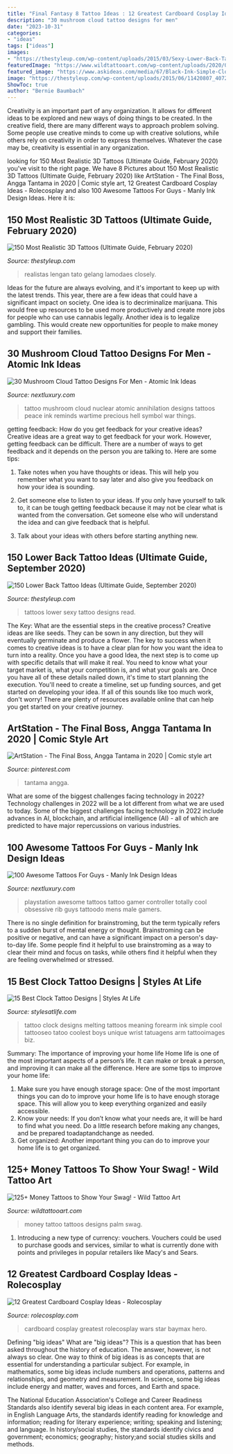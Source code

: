 ```yaml
---
title: "Final Fantasy 8 Tattoo Ideas : 12 Greatest Cardboard Cosplay Ideas"
description: "30 mushroom cloud tattoo designs for men"
date: "2023-10-31"
categories:
- "ideas"
tags: ["ideas"]
images:
- "https://thestyleup.com/wp-content/uploads/2015/03/Sexy-Lower-Back-Tattoos-for-Women-15.jpg"
featuredImage: "https://www.wildtattooart.com/wp-content/uploads/2020/04/money-tattoos-16042011.jpg"
featured_image: "https://www.askideas.com/media/67/Black-Ink-Simple-Clock-Tattoo-On-Wrist.jpg"
image: "https://thestyleup.com/wp-content/uploads/2015/06/11420807_407237902802258_2039286718_n.jpg"
ShowToc: true
author: "Bernie Baumbach"
---
```



Creativity is an important part of any organization. It allows for different ideas to be explored and new ways of doing things to be created. In the creative field, there are many different ways to approach problem solving. Some people use creative minds to come up with creative solutions, while others rely on creativity in order to express themselves. Whatever the case may be, creativity is essential in any organization.

	

		
looking for 150 Most Realistic 3D Tattoos (Ultimate Guide, February 2020) you've visit to the right page. We have 8 Pictures about 150 Most Realistic 3D Tattoos (Ultimate Guide, February 2020) like ArtStation - The Final Boss, Angga Tantama in 2020 | Comic style art, 12 Greatest Cardboard Cosplay Ideas - Rolecosplay and also 100 Awesome Tattoos For Guys - Manly Ink Design Ideas. Here it is:
		
    
## 150 Most Realistic 3D Tattoos (Ultimate Guide, February 2020)

<img loading=lazy src="https://thestyleup.com/wp-content/uploads/2015/06/11420807_407237902802258_2039286718_n.jpg" onerror="this.onerror=null;this.src='https://tse3.mm.bing.net/th?id=OIP.p4opqnxmiViog1qz1Nv-xwHaHa&amp;pid=15.1';" alt="150 Most Realistic 3D Tattoos (Ultimate Guide, February 2020)">

_Source: thestyleup.com_

>realistas lengan tato gelang lamodaes closely. 

	

Ideas for the future are always evolving, and it's important to keep up with the latest trends. This year, there are a few ideas that could have a significant impact on society. One idea is to decriminalize marijuana. This would free up resources to be used more productively and create more jobs for people who can use cannabis legally. Another idea is to legalize gambling. This would create new opportunities for people to make money and support their families.

    
## 30 Mushroom Cloud Tattoo Designs For Men - Atomic Ink Ideas

<img loading=lazy src="http://nextluxury.com/wp-content/uploads/forearm-mushroom-cloud-tattoo-ideas-for-males.jpg" onerror="this.onerror=null;this.src='https://tse1.mm.bing.net/th?id=OIP.EajWeMNqxnBcc4adr3vHyAHaIi&amp;pid=15.1';" alt="30 Mushroom Cloud Tattoo Designs For Men - Atomic Ink Ideas">

_Source: nextluxury.com_

>tattoo mushroom cloud nuclear atomic annihilation designs tattoos peace ink reminds wartime precious hell symbol war things. 

	

getting feedback: How do you get feedback for your creative ideas?
Creative ideas are a great way to get feedback for your work. However, getting feedback can be difficult. There are a number of ways to get feedback and it depends on the person you are talking to. Here are some tips:
1. Take notes when you have thoughts or ideas. This will help you remember what you want to say later and also give you feedback on how your idea is sounding.

2. Get someone else to listen to your ideas. If you only have yourself to talk to, it can be tough getting feedback because it may not be clear what is wanted from the conversation. Get someone else who will understand the idea and can give feedback that is helpful.

3. Talk about your ideas with others before starting anything new.

    
## 150 Lower Back Tattoo Ideas (Ultimate Guide, September 2020)

<img loading=lazy src="https://thestyleup.com/wp-content/uploads/2015/03/Sexy-Lower-Back-Tattoos-for-Women-15.jpg" onerror="this.onerror=null;this.src='https://tse2.mm.bing.net/th?id=OIP.dNAS4LdLYVqeZloFtEqs_QHaIq&amp;pid=15.1';" alt="150 Lower Back Tattoo Ideas (Ultimate Guide, September 2020)">

_Source: thestyleup.com_

>tattoos lower sexy tattoo designs read. 

	

The Key: What are the essential steps in the creative process?
Creative ideas are like seeds. They can be sown in any direction, but they will eventually germinate and produce a flower. The key to success when it comes to creative ideas is to have a clear plan for how you want the idea to turn into a reality. Once you have a good Idea, the next step is to come up with specific details that will make it real. You need to know what your target market is, what your competition is, and what your goals are. Once you have all of these details nailed down, it's time to start planning the execution. You'll need to create a timeline, set up funding sources, and get started on developing your idea. If all of this sounds like too much work, don't worry! There are plenty of resources available online that can help you get started on your creative journey.

    
## ArtStation - The Final Boss, Angga Tantama In 2020 | Comic Style Art

<img loading=lazy src="https://i.pinimg.com/736x/d0/77/72/d077722e1903ca396601e4c2dec2fd9a.jpg" onerror="this.onerror=null;this.src='https://tse3.mm.bing.net/th?id=OIP.j8WVBinBdHl1JH2PGkLUTAHaKe&amp;pid=15.1';" alt="ArtStation - The Final Boss, Angga Tantama in 2020 | Comic style art">

_Source: pinterest.com_

>tantama angga. 

	

What are some of the biggest challenges facing technology in 2022?
Technology challenges in 2022 will be a lot different from what we are used to today. Some of the biggest challenges facing technology in 2022 include advances in AI, blockchain, and artificial intelligence (AI) - all of which are predicted to have major repercussions on various industries.

    
## 100 Awesome Tattoos For Guys - Manly Ink Design Ideas

<img loading=lazy src="http://nextluxury.com/wp-content/uploads/colorful-awesome-male-playstation-controller-3d-rib-cage-side-tattoo.jpg" onerror="this.onerror=null;this.src='https://tse4.mm.bing.net/th?id=OIP.505-K6bGwcLfClSbtmcGwQHaKl&amp;pid=15.1';" alt="100 Awesome Tattoos For Guys - Manly Ink Design Ideas">

_Source: nextluxury.com_

>playstation awesome tattoos tattoo gamer controller totally cool obsessive rib guys tattoodo mens male gamers. 

	

There is no single definition for brainstroming, but the term typically refers to a sudden burst of mental energy or thought. Brainstroming can be positive or negative, and can have a significant impact on a person's day-to-day life. Some people find it helpful to use brainstroming as a way to clear their mind and focus on tasks, while others find it helpful when they are feeling overwhelmed or stressed.

    
## 15 Best Clock Tattoo Designs | Styles At Life

<img loading=lazy src="https://www.askideas.com/media/67/Black-Ink-Simple-Clock-Tattoo-On-Wrist.jpg" onerror="this.onerror=null;this.src='https://tse3.mm.bing.net/th?id=OIP.80IkjSgDTJzH23UI6lyY7wAAAA&amp;pid=15.1';" alt="15 Best Clock Tattoo Designs | Styles At Life">

_Source: stylesatlife.com_

>tattoo clock designs melting tattoos meaning forearm ink simple cool tattooseo tatoo coolest boys unique wrist tatuagens arm tattooimages biz. 

	

Summary: The importance of improving your home life
Home life is one of the most important aspects of a person’s life. It can make or break a person, and improving it can make all the difference. Here are some tips to improve your home life: 
1. Make sure you have enough storage space: One of the most important things you can do to improve your home life is to have enough storage space. This will allow you to keep everything organized and easily accessible. 
2. Know your needs: If you don’t know what your needs are, it will be hard to find what you need. Do a little research before making any changes, and be prepared toadaptandchange as needed. 
3. Get organized: Another important thing you can do to improve your home life is to get organized.

    
## 125+ Money Tattoos To Show Your Swag! - Wild Tattoo Art

<img loading=lazy src="https://www.wildtattooart.com/wp-content/uploads/2020/04/money-tattoos-16042011.jpg" onerror="this.onerror=null;this.src='https://tse3.mm.bing.net/th?id=OIP.NoL1hce4A-ppIKEdDTWXYQHaHa&amp;pid=15.1';" alt="125+ Money Tattoos to Show Your Swag! - Wild Tattoo Art">

_Source: wildtattooart.com_

>money tattoo tattoos designs palm swag. 

	

1. Introducing a new type of currency: vouchers. Vouchers could be used to purchase goods and services, similar to what is currently done with points and privileges in popular retailers like Macy's and Sears. 

    
## 12 Greatest Cardboard Cosplay Ideas - Rolecosplay

<img loading=lazy src="http://www.rolecosplay.com/blog/wp-content/uploads/2016/02/d5d5b99ddca171f1cdd8ab7778c8032f-1.jpg" onerror="this.onerror=null;this.src='https://tse4.mm.bing.net/th?id=OIP.FF4_y4iWPeCcgHeY4GW2bQHaKj&amp;pid=15.1';" alt="12 Greatest Cardboard Cosplay Ideas - Rolecosplay">

_Source: rolecosplay.com_

>cardboard cosplay greatest rolecosplay wars star baymax hero. 

	

Defining "big ideas"
What are "big ideas"? This is a question that has been asked throughout the history of education. The answer, however, is not always so clear.
One way to think of big ideas is as concepts that are essential for understanding a particular subject. For example, in mathematics, some big ideas include numbers and operations, patterns and relationships, and geometry and measurement. In science, some big ideas include energy and matter, waves and forces, and Earth and space.

The National Education Association's College and Career Readiness Standards also identify several big ideas in each content area. For example, in English Language Arts, the standards identify reading for knowledge and information; reading for literary experience; writing; speaking and listening; and language. In history/social studies, the standards identify civics and government; economics; geography; history;and social studies skills and methods.

